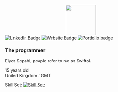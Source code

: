 <div id="header" align="center">
  <img src="https://media.giphy.com/media/M9gbBd9nbDrOTu1Mqx/giphy.gif" width="100"/>
</div>

<div id="badges">
  <a href="https://www.linkedin.com/in/elyas-sepahi-a3a90020a/L">
    <img src="https://img.shields.io/badge/LinkedIn-blue?style=for-the-badge&logo=Linkedin&logoColor=white" alt="LinkedIn Badge"/>
  </a>
  <a href="http://esepahi.com/">
    <img src="https://img.shields.io/badge/Portfolio-red?style=for-the-badge&logo=esepahi.com&logoColor=white" alt="Website Badge"/>
  </a>
  <a href="https://swiftal.carrd.co/">
    <img src="https://img.shields.io/badge/Twitter-blue?style=for-the-badge&logo=Portfolio&logoColor=white" alt="Portfolio badge"/>
  </a>
</div>



### The programmer

Elyas Sepahi, people refer to me as Swiftal.<br />

15 years old<br />
United Kingdom / GMT

Skill Set:
[![Skill Set:](https://skillicons.dev/icons?i=py,html,css,js,nuxtjs,tailwind,stackoverflow,vscode,github,discord,linkedin,lua,figma&theme=light)](https://skillicons.dev)
